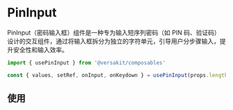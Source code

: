 # PinInput

PinInput（密码输入框）组件是一种专为输入短序列密码（如 PIN 码、验证码）设计的交互组件，通过将输入框拆分为独立的字符单元，引导用户分步骤输入，提升安全性和输入效率。

```TypeScript
import { usePinInput } from '@versakit/composables'

const { values, setRef, onInput, onKeydown } = usePinInput(props.length)
```

## 使用

<demo vue="./example/index.vue" />
